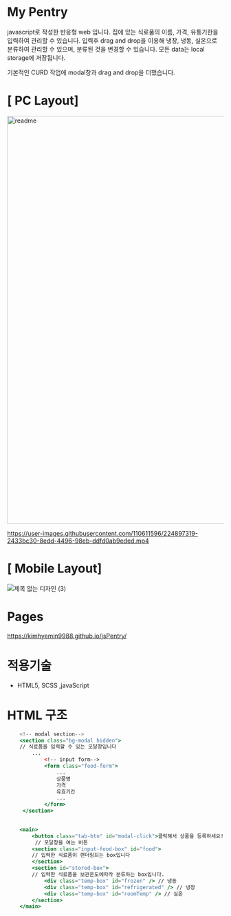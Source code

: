 # My Pentry
javascript로 작성한 반응형 web 입니다.
집에 있는 식료품의 이름, 가격, 유통기한을 입력하여 관리할 수 있습니다.
입력후 drag and drop을 이용해 냉장, 냉동, 실온으로 분류하여 관리할 수 있으며,
분류된 것을 변경할 수 있습니다.
모든 data는 local storage에 저장됩니다.

기본적인 CURD 작업에 modal창과 drag and drop을 더했습니다.

# [ PC Layout]
<img width="947" alt="readme" src="https://user-images.githubusercontent.com/110611596/224895997-441ee209-d1a3-431c-89eb-cbb312974b77.png">

https://user-images.githubusercontent.com/110611596/224897319-2433bc30-8edd-4496-98eb-ddfd0ab9eded.mp4


# [ Mobile Layout]

![제목 없는 디자인 (3)](https://user-images.githubusercontent.com/110611596/224897058-727fd1be-aebf-4f82-82fe-6c78bccd1155.gif)

# Pages
https://kimhyemin9988.github.io/jsPentry/

# 적용기술

- HTML5, SCSS ,javaScript


# HTML 구조
```jsx
    <!-- modal section-->
    <section class="bg-modal hidden">
    // 식료품을 입력할 수 있는 모달창입니다
        ...
            <!-- input form--> 
            <form class="food-form">
                ...
                상품명
                가격
                유효기간
                ...
            </form>
     </section>
                

    <main>
        <button class="tab-btn" id="modal-click">클릭해서 상품을 등록하세요!</button>
         // 모달창을 여는 버튼
        <section class="input-food-box" id="food">
        // 입력한 식료품이 랜더링되는 box입니다
        </section>
        <section id="stored-box">
        // 입력한 식료품을 보관온도에따라 분류하는 box입니다.
            <div class="temp-box" id="frozen" /> // 냉동
            <div class="temp-box" id="refrigerated" /> // 냉장
            <div class="temp-box" id="roomTemp" /> // 실온
        </section>
    </main>
```


